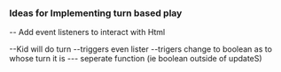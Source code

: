 ### Ideas for Implementing turn based play

-- Add event listeners to interact with Html 

--Kid will do turn 
--triggers even lister
--trigers change to boolean as to whose turn it is
     --- seperate function (ie boolean outside of updateS)


